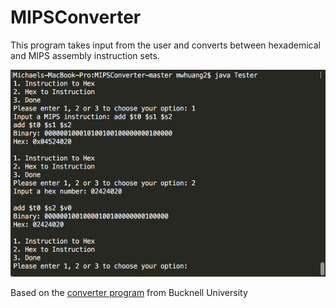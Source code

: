 # MIPSConverter

This program takes input from the user and converts between hexademical and MIPS assembly instruction sets. 

![ScreenShot](/picture.png)

Based on the <a href="https://www.eg.bucknell.edu/~csci320/mips_web/">converter program</a> from Bucknell University
